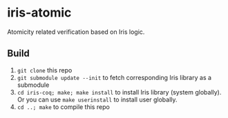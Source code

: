 iris-atomic
====

Atomicity related verification based on Iris logic.

Build
--------

1. `git clone` this repo
2. `git submodule update --init` to fetch corresponding Iris library as a submodule
3. `cd iris-coq; make; make install` to install Iris library (system globally). Or you can use `make userinstall` to install user globally.
4. `cd ..; make` to compile this repo


